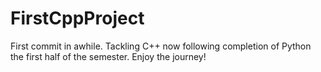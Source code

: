 ﻿# FirstCppProject
 First commit in awhile. Tackling C++ now following completion of Python the first half of the semester. 
 Enjoy the journey!
